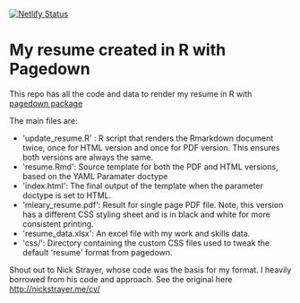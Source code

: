 [![Netlify Status](https://api.netlify.com/api/v1/badges/e7807b3a-09cf-4f80-9eed-30a31ddb0d18/deploy-status)](https://app.netlify.com/sites/mattleary-resume/deploys)

# My resume created in R with Pagedown

This repo has all the code and data to render my resume in R with [pagedown package](https://pagedown.rbind.io)

The main files are:

- 'update_resume.R' : R script that renders the Rmarkdown document twice, once for HTML version and once for PDF version. This ensures both versions are always the same.
- 'resume.Rmd': Source template for both the PDF and HTML versions, based on the YAML Paramater doctype
- 'index.html': The final output of the template when the parameter doctype is set to HTML.
- 'mleary_resume.pdf': Result for single page PDF file. Note, this version has a different CSS styling sheet and is in black and white for more consistent printing.
- 'resume_data.xlsx': An excel file with my work and skills data.
- 'css/': Directory containing the custom CSS files used to tweak the default 'resume' format from pagedown.

Shout out to Nick Strayer, whose code was the basis for my format. I heavily borrowed from his code and approach. See the original here http://nickstrayer.me/cv/
